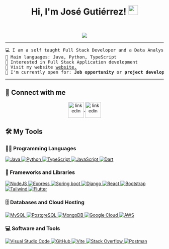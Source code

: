 <h1 align="center">
Hi, I'm José Gutiérrez!
	<a href="https://github.com/jgutierrezdev" target="_self">
		<img src="https://media.giphy.com/media/hvRJCLFzcasrR4ia7z/giphy.gif" width="30">
	</a>
</h1>
<br/>
<p align="center">
	<a href="https://github.com/jgutierrezdev">
		<img src="https://readme-typing-svg.herokuapp.com/?lines=Full+Stack+Web+Developer;Mobile+Developer;Freelancer;Data+Analyst;Always%20learning%20new%20things&center=true&width=380&height=45">
	</a>
</p>

<hr>

<pre>
💻 I am a self taught Full Stack Developer and a Data Analyst
🌟 Main languages: Java, Python, TypeScript
🚩 Interested in Full Stack Application development
📄 Visit my website <a href="https://jgutierrez.dev/" target="_blank">website.</a>
🤔 I'm currently open for: <b>Job opportunity</b> or <b>project development</b>, this is <a href="https://jgutierrez.dev/resume" target="_blank">MY RESUME.</a>
</pre>
<hr>

## 🤝 Connect with me
<p align="center">
<a href="https://www.linkedin.com/in/jos%C3%A9-guti%C3%A9rrez-galleguillos-433345246/" target="blank">
    <img align="center" src="https://skillicons.dev/icons?i=linkedin" alt="linkedin" height="50" width="50" />
</a>

<a href="mailto:jgutierrezg@gmail.com" target="blank">
    <img align="center" src="https://skillicons.dev/icons?i=gmail" alt="linkedin" height="50" width="50" />
</a>

</p>

## 🛠️ My Tools

### 👨‍💻 Programming Languages

<p>
<a href="https://github.com/jgutierrezdev">
	<img alt="Java" src="https://skillicons.dev/icons?i=java">
</a>

<a href="https://github.com/jgutierrezdev">
	<img alt="Python" src="https://skillicons.dev/icons?i=python">
</a>
<a href="https://github.com/jgutierrezdev">
	<img alt="TypeScript" src="https://skillicons.dev/icons?i=ts">
</a>

<a href="https://github.com/jgutierrezdev">
	<img alt="JavaScript" src="https://skillicons.dev/icons?i=js">
</a>

<a href="https://github.com/jgutierrezdev">
	<img alt="Dart" src="https://skillicons.dev/icons?i=dart">
</a>

</p>

### 🧰 Frameworks and Libraries

<p>
<a href="https://github.com/jgutierrezdev">
	<img alt="NodeJS" src="https://skillicons.dev/icons?i=nodejs">
</a>

<a href="https://github.com/jgutierrezdev">
	<img alt="Express" src="https://skillicons.dev/icons?i=express">
</a>

<a href="https://github.com/jgutierrezdev">
	<img alt="Spring boot" src="https://skillicons.dev/icons?i=spring">
</a>

<a href="https://github.com/jgutierrezdev">
	<img alt="Django" src="https://skillicons.dev/icons?i=django">
</a>

<a href="https://github.com/jgutierrezdev">
	<img alt="React" src="https://skillicons.dev/icons?i=react">
</a>

<a href="https://github.com/jgutierrezdev">
	<img alt="Bootstrap" src="https://skillicons.dev/icons?i=bootstrap">
</a>

<a href="https://github.com/jgutierrezdev">
	<img alt="Tailwind" src="https://skillicons.dev/icons?i=tailwind">
</a>

<a href="https://github.com/jgutierrezdev">
	<img alt="Flutter" src="https://skillicons.dev/icons?i=flutter">
</a>

</p>

### 🗄️ Databases and Cloud Hosting
<p>
<a href="https://github.com/jgutierrezdev">
	<img alt="MySQL" src="https://skillicons.dev/icons?i=mysql">
</a>

<a href="https://github.com/jgutierrezdev">
	<img alt="PostgreSQL" src="https://skillicons.dev/icons?i=postgres">
</a>

<a href="https://github.com/jgutierrezdev">
	<img alt="MongoDB" src="https://skillicons.dev/icons?i=mongo">
</a>

<a href="https://github.com/jgutierrezdev">
	<img alt="Google Cloud" src="https://skillicons.dev/icons?i=googlecloud">
</a>
<a href="https://github.com/jgutierrezdev">
	<img alt="AWS" src="https://skillicons.dev/icons?i=aws">
</a>
</p>

### 💻 Software and Tools

<p>
<a href="https://github.com/jgutierrezdev">
	<img alt="Visual Studio Code" src="https://skillicons.dev/icons?i=vscode">
</a>

<a href="https://github.com/jgutierrezdev">
	<img alt="GitHub" src="https://skillicons.dev/icons?i=github">
</a>

<a href="https://github.com/jgutierrezdev">
	<img alt="Vite" src="https://skillicons.dev/icons?i=vite">
</a>

<a href="https://github.com/jgutierrezdev">
	<img alt="Stack Overflow" src="https://skillicons.dev/icons?i=stackoverflow">
</a>

<a href="https://github.com/jgutierrezdev">
	<img alt="Postman" src="https://skillicons.dev/icons?i=postman">
</a>

</p>
</br>
